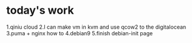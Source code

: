 # today's work
1.qiniu cloud 
2.I can make vm in kvm and use qcow2 to the digitalocean
3.puma + nginx how to 
4.debian9 
5.finish debian-init page
